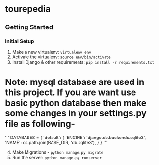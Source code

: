 # tourepedia

Getting Started
---------------

### Initial Setup ###
1. Make a new virtualenv: ``virtualenv env``
2. Activate the virtualenv: ``source env/bin/activate``
3. Install Django & other requirements: ``pip install -r requirements.txt``


# Note: mysql database are used in this project. If you are want use basic python database then make some changes in your settings.py file as following-
'''
DATABASES = {
    'default': {
        'ENGINE': 'django.db.backends.sqlite3',
        'NAME': os.path.join(BASE_DIR, 'db.sqlite3'),
    }
}
'''

4. Make Migrations - ``python manage.py migrate``
5. Run the server: ``python manage.py runserver``
